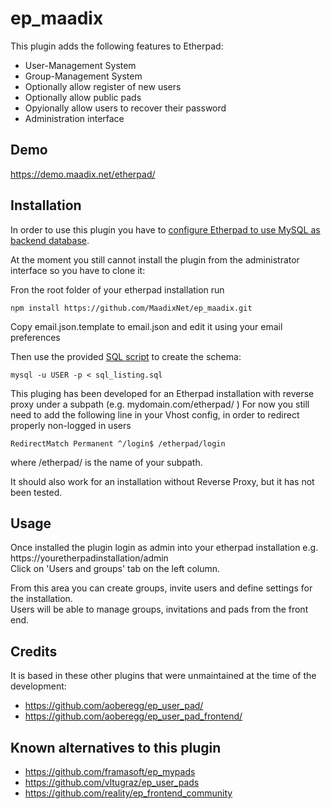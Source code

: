 ep_maadix
=========

This plugin adds the following features to Etherpad:

- User-Management System
- Group-Management System
- Optionally allow register of new users
- Optionally allow public pads
- Opyionally allow users to recover their password
- Administration interface

Demo
------------

https://demo.maadix.net/etherpad/

Installation
------------

In order to use this plugin you have to [configure Etherpad to use MySQL as backend database](https://github.com/ether/etherpad-lite/wiki/How-to-use-Etherpad-Lite-with-MySQL).

At the moment you still cannot install the plugin from the administrator interface so you have to clone it:

Fron the root folder of your etherpad installation run

    npm install https://github.com/MaadixNet/ep_maadix.git

Copy email.json.template to email.json and edit it using your email preferences

Then use the provided [SQL script](/sql_listing.sql) to create the schema:

    mysql -u USER -p < sql_listing.sql

This pluging has been developed for an Etherpad installation with reverse proxy under a subpath (e.g. mydomain.com/etherpad/ )
For now you still need  to add the following line in your Vhost config, in order to redirect properly non-logged in users  

    RedirectMatch Permanent ^/login$ /etherpad/login  

where /etherpad/ is the name of your subpath.  

It should also work for an installation without Reverse Proxy, but it has not been tested.

Usage
-----------

Once installed the plugin login as admin into your etherpad installation e.g. https://youretherpadinstallation/admin  
Click on 'Users and groups' tab on the left column.  

From this area you can create groups, invite users and define settings for the installation.  
Users will be able to manage groups, invitations and pads from the front end.   

Credits
-------

It is based in these other plugins that were unmaintained at the time of the development:

- https://github.com/aoberegg/ep_user_pad/
- https://github.com/aoberegg/ep_user_pad_frontend/

Known alternatives to this plugin
---------------------------------

- https://github.com/framasoft/ep_mypads
- https://github.com/vltugraz/ep_user_pads
- https://github.com/reality/ep_frontend_community


